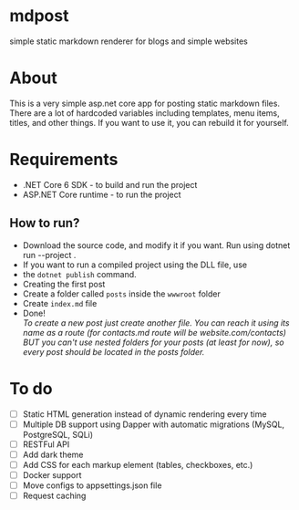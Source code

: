 # mdpost  
simple static markdown renderer for blogs and simple websites
# About
This is a very simple asp.net core app for posting static markdown files.  
There are a lot of hardcoded variables including templates, menu items, titles, and other things. If you want to use it, you can rebuild it for yourself.  
# Requirements
- .NET Core 6 SDK - to build and run the project  
- ASP.NET Core runtime - to run the project  
## How to run?
- Download the source code, and modify it if you want. Run using dotnet run --project <path>.  
- If you want to run a compiled project using the DLL file, use 
- the `dotnet publish` command.  
- Creating the first post  
- Create a folder called `posts` inside the `wwwroot` folder  
- Create `index.md` file  
- Done!  
*To create a new post just create another file. You can reach it using its name as a route (for contacts.md route will be website.com/contacts)
BUT you can't use nested folders for your posts (at least for now), so every post should be located in the posts folder.*  
  
# To do  
  - [ ] Static HTML generation instead of dynamic rendering every time
  - [ ] Multiple DB support using Dapper with automatic migrations (MySQL, PostgreSQL, SQLi)
  - [ ] RESTFul API
  - [ ] Add dark theme
  - [ ] Add CSS for each markup element (tables, checkboxes, etc.)
  - [ ] Docker support
  - [ ] Move configs to appsettings.json file
  - [ ] Request caching
